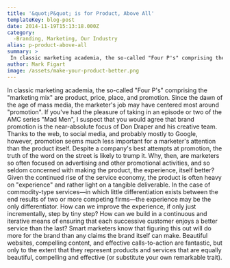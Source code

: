 ```yaml
---
title: '&quot;P&quot; is for Product, Above All'
templateKey: blog-post
date: 2014-11-19T15:13:18.000Z
category: 
  -Branding, Marketing, Our Industry
alias: p-product-above-all
summary: > 
 In classic marketing academia, the so-called "Four P's" comprising the "marketing mix" are product, price, place, and promotion. Since the dawn of the age of mass media, the marketer's job may have centered most around "promotion".
author: Mark Figart
image: /assets/make-your-product-better.png
---
```


In classic marketing academia, the so-called "Four P's" comprising the "marketing mix" are product, price, place, and promotion. Since the dawn of the age of mass media, the marketer's job may have centered most around "promotion". If you've had the pleasure of taking in an episode or two of the AMC series "Mad Men", I suspect that you would agree that brand promotion is the near-absolute focus of Don Draper and his creative team. Thanks to the web, to social media, and probably mostly to Google, however, promotion seems much less important for a marketer's attention than the product itself. Despite a company's best attempts at promotion, the truth of the word on the street is likely to trump it. Why, then, are marketers so often focused on advertising and other promotional activities, and so seldom concerned with making the product, the experience, itself better? Given the continued rise of the service economy, the product is often heavy on "experience" and rather light on a tangible deliverable. In the case of commodity-type services—in which little differentiation exists between the end results of two or more competing firms—the experience may be the only differentiator. How can we improve the experience, if only just incrementally, step by tiny step? How can we build in a continuous and iterative means of ensuring that each successive customer enjoys a better service than the last? Smart marketers know that figuring this out will do more for the brand than any claims the brand itself can make. Beautiful websites, compelling content, and effective calls-to-action are fantastic, but only to the extent that they represent products and services that are equally beautiful, compelling and effective (or substitute your own remarkable trait).